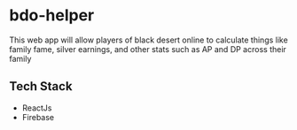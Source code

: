 # bdo-helper

This web app will allow players of black desert online to calculate things like family fame, 
silver earnings, and other stats such as AP and DP across their family

## Tech Stack

- ReactJs
- Firebase